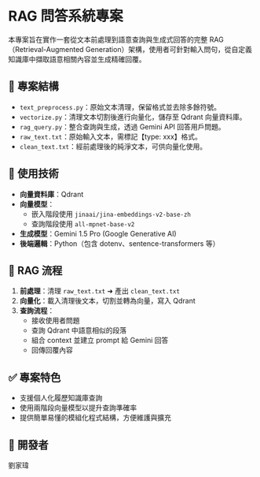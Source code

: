 # RAG 問答系統專案

本專案旨在實作一套從文本前處理到語意查詢與生成式回答的完整 RAG（Retrieval-Augmented Generation）架構，使用者可針對輸入問句，從自定義知識庫中擷取語意相關內容並生成精確回覆。

## 📁 專案結構

- `text_preprocess.py`：原始文本清理，保留格式並去除多餘符號。
- `vectorize.py`：清理文本切割後進行向量化，儲存至 Qdrant 向量資料庫。
- `rag_query.py`：整合查詢與生成，透過 Gemini API 回答用戶問題。
- `raw_text.txt`：原始輸入文本，需標記【type: xxx】格式。
- `clean_text.txt`：經前處理後的純淨文本，可供向量化使用。

## 🔧 使用技術

- **向量資料庫**：Qdrant
- **向量模型**：
  - 嵌入階段使用 `jinaai/jina-embeddings-v2-base-zh`
  - 查詢階段使用 `all-mpnet-base-v2`
- **生成模型**：Gemini 1.5 Pro (Google Generative AI)
- **後端邏輯**：Python（包含 dotenv、sentence-transformers 等）

## 🔄 RAG 流程

1. **前處理**：清理 `raw_text.txt` ➜ 產出 `clean_text.txt`
2. **向量化**：載入清理後文本，切割並轉為向量，寫入 Qdrant
3. **查詢流程**：
   - 接收使用者問題
   - 查詢 Qdrant 中語意相似的段落
   - 組合 context 並建立 prompt 給 Gemini 回答
   - 回傳回覆內容

## ✅ 專案特色

- 支援個人化履歷知識庫查詢
- 使用兩階段向量模型以提升查詢準確率
- 提供簡單易懂的模組化程式結構，方便維護與擴充

## 📎 開發者

劉家瑋  